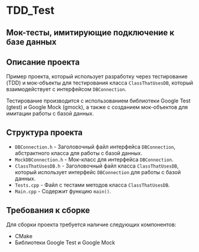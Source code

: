 # TDD_Test
Мок-тесты, имитирующие подключение к базе данных
-----------------------------------------------

## Описание проекта

Пример проекта, который использует разработку через тестирование (TDD) и мок-объекты для тестирования класса `ClassThatUsesDB`, который взаимодействует с интерфейсом `DBConnection`.

Тестирование производится с использованием библиотеки Google Test (gtest) и Google Mock (gmock), а также с созданием мок-объектов для имитации работы с базой данных.

## Структура проекта

- `DBConnection.h` - Заголовочный файл интерфейса `DBConnection`, абстрактного класса для работы с базой данных.
- `MockDBConnection.h` - Мок-класс для интерфейса `DBConnection`.
- `ClassThatUsesDB.h` - Заголовочный файл класса `ClassThatUsesDB`, который использует интерфейс `DBConnection` для работы с базой данных.
- `Tests.cpp` - Файл с тестами методов класса `ClassThatUsesDB`.
- `Main.cpp` - Содержит функцию `main()`.

## Требования к сборке

Для сборки проекта требуется наличие следующих компонентов:

- CMake
- Библиотеки Google Test и Google Mock

